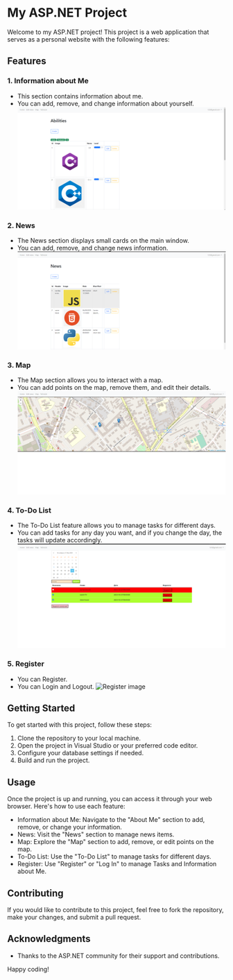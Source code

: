 # My ASP.NET Project

Welcome to my ASP.NET project! This project is a web application that serves as a personal website with the following features:

## Features

### 1. Information about Me
- This section contains information about me.
- You can add, remove, and change information about yourself.
![Abilities image](https://github.com/zxuown/AspNetTestProject/blob/master/Abilities.png)

### 2. News
- The News section displays small cards on the main window.
- You can add, remove, and change news information.
![Abilities image](https://github.com/zxuown/AspNetTestProject/blob/master/News.png)

### 3. Map
- The Map section allows you to interact with a map.
- You can add points on the map, remove them, and edit their details.
![Map image](https://github.com/zxuown/AspNetTestProject/blob/master/Map.png)

### 4. To-Do List
- The To-Do List feature allows you to manage tasks for different days.
- You can add tasks for any day you want, and if you change the day, the tasks will update accordingly.
![To-Do List image](https://github.com/zxuown/AspNetTestProject/blob/master/ToDoListpng.png)

### 5. Register
- You can Register.
- You can Login and Logout.
![Register image]([https://github.com/zxuown/AspNetTestProject/blob/master/ToDoListpng.png](https://github.com/zxuown/AspNetTestProject/blob/master/Register.png))

## Getting Started

To get started with this project, follow these steps:

1. Clone the repository to your local machine.
2. Open the project in Visual Studio or your preferred code editor.
3. Configure your database settings if needed.
4. Build and run the project.

## Usage

Once the project is up and running, you can access it through your web browser. Here's how to use each feature:

- Information about Me: Navigate to the "About Me" section to add, remove, or change your information.
- News: Visit the "News" section to manage news items.
- Map: Explore the "Map" section to add, remove, or edit points on the map.
- To-Do List: Use the "To-Do List" to manage tasks for different days.
- Register: Use "Register" or "Log In" to manage Tasks and Information about Me.
## Contributing

If you would like to contribute to this project, feel free to fork the repository, make your changes, and submit a pull request.


## Acknowledgments

- Thanks to the ASP.NET community for their support and contributions.

Happy coding!
